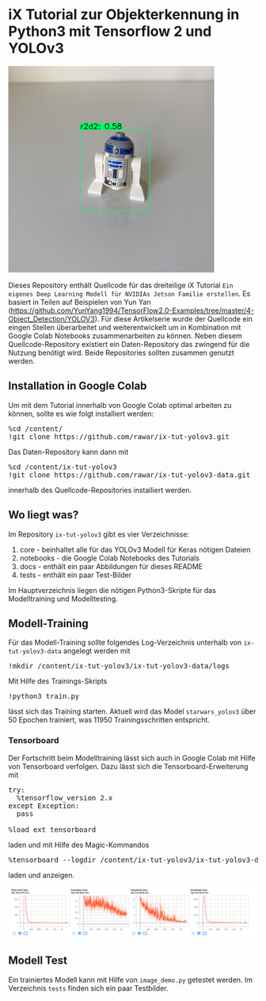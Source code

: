 # iX Tutorial zur Objekterkennung in Python3 mit Tensorflow 2 und YOLOv3

![LEGO-Starwars Objekterkennung](docs/r2d2_test_ok.png)

Dieses Repository enthält Quellcode für das dreiteilige iX Tutorial ```Ein eigenes Deep Learning Modell für NVIDIAs Jetson Familie erstellen```. Es basiert in Teilen auf Beispielen von Yun Yan (https://github.com/YunYang1994/TensorFlow2.0-Examples/tree/master/4-Object_Detection/YOLOV3). Für diese Artikelserie wurde der Quellcode ein eingen Stellen überarbeitet und weiterentwickelt um in Kombination mit Google Colab Notebooks zusammenarbeiten zu können. Neben diesem Quellcode-Repository
existiert ein Daten-Repository das zwingend für die Nutzung benötigt wird. Beide Repositories sollten zusammen genutzt werden.

## Installation in Google Colab

Um mit dem Tutorial innerhalb von Google Colab optimal arbeiten zu können, sollte es wie folgt installiert werden:

<pre>
%cd /content/
!git clone https://github.com/rawar/ix-tut-yolov3.git
</pre>

Das Daten-Repository kann dann mit

<pre>
%cd /content/ix-tut-yolov3
!git clone https://github.com/rawar/ix-tut-yolov3-data.git
</pre>

innerhalb des Quellcode-Repositories installiert werden.

## Wo liegt was?

Im Repository ```ix-tut-yolov3``` gibt es vier Verzeichnisse:

1. core - beinhaltet alle für das YOLOv3 Modell für Keras nötigen Dateien
2. notebooks - die Google Colab Notebooks des Tutorials 
3. docs - enthält ein paar Abbildungen für dieses README
4. tests - enthält ein paar Test-Bilder 

Im Hauptverzeichnis liegen die nötigen Python3-Skripte für das Modelltraining und Modelltesting.

## Modell-Training

Für das Modell-Training sollte folgendes Log-Verzeichnis unterhalb von ```ix-tut-yolov3-data``` angelegt werden mit

<pre>
!mkdir /content/ix-tut-yolov3/ix-tut-yolov3-data/logs
</pre>

Mit Hilfe des Trainings-Skripts 

<pre>
!python3 train.py
</pre>

lässt sich das Training starten. Aktuell wird das Model ```starwars_yolov3``` über 50 Epochen trainiert, was 11950 Trainingsschritten entspricht. 

### Tensorboard

Der Fortschritt beim Modelltraining lässt sich auch in Google Colab mit Hilfe von Tensorboard verfolgen. Dazu lässt sich die Tensorboard-Erweiterung mit

<pre>
try:
  %tensorflow_version 2.x
except Exception:
  pass

%load_ext tensorboard
</pre>

laden und mit Hilfe des Magic-Kommandos

<pre>
%tensorboard --logdir /content/ix-tut-yolov3/ix-tut-yolov3-data/logs/
</pre>

laden und anzeigen. 

![Tensorboard-Ansicht in Google Colab](docs/yolov3-tensorboard.png)

## Modell Test

Ein trainiertes Modell kann mit Hilfe von ```image_demo.py``` getestet werden. Im Verzeichnis ```tests``` finden sich ein paar Testbilder.



